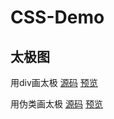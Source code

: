 # CSS-Demo

## 太极图

用div画太极
[源码](https://github.com/lx515318141/CSS-Atlas/blob/master/divTaiJi/divtiaji.html) [预览](https://lx515318141.github.io/CSS-Atlas/divTaiJi/index.html)

用伪类画太极
[源码](https://github.com/lx515318141/CSS-Atlas/blob/master/weileiTaiJi/index.html) [预览](https://lx515318141.github.io/CSS-Atlas/weileiTaiJi/index.html)